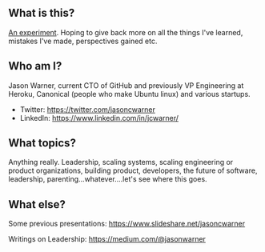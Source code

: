 ## What is this? 

[An experiment](https://twitter.com/jasoncwarner/status/1265287000724209665?s=20). Hoping to give back more on all the things I've learned, mistakes I've made, perspectives gained etc. 

## Who am I? 

Jason Warner, current CTO of GitHub and previously VP Engineering at Heroku, Canonical (people who make Ubuntu linux) and various startups. 

- Twitter: https://twitter.com/jasoncwarner
- LinkedIn: https://www.linkedin.com/in/jcwarner/

## What topics? 

Anything really. Leadership, scaling systems, scaling engineering or product organizations, building product, developers, the future of software, leadership, parenting...whatever....let's see where this goes. 


## What else? 

Some previous presentations: https://www.slideshare.net/jasoncwarner

Writings on Leadership: https://medium.com/@jasonwarner

